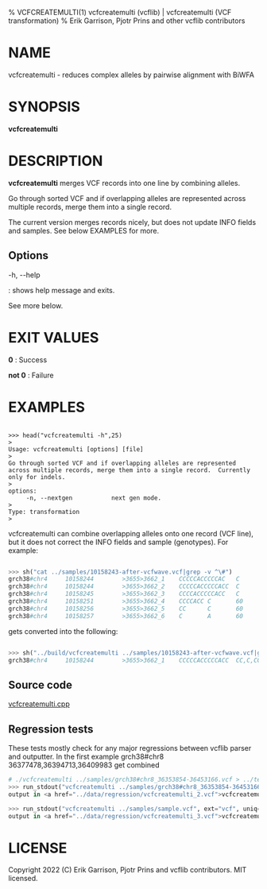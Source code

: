 % VCFCREATEMULTI(1) vcfcreatemulti (vcflib) | vcfcreatemulti (VCF transformation)
% Erik Garrison, Pjotr Prins and other vcflib contributors

# NAME

vcfcreatemulti - reduces complex alleles by pairwise alignment with BiWFA

# SYNOPSIS

**vcfcreatemulti**

# DESCRIPTION

**vcfcreatemulti** merges VCF records into one line by combining
  alleles.

Go through sorted VCF and if overlapping alleles are represented
across multiple records, merge them into a single record.

The current version merges records nicely, but does not update INFO fields and samples.
See below EXAMPLES for more.

## Options

-h, --help

: shows help message and exits.

See more below.

# EXIT VALUES

**0**
: Success

**not 0**
: Failure

# EXAMPLES


<!--

    >>> from rtest import run_stdout, head, cat, sh

-->

```

>>> head("vcfcreatemulti -h",25)
>
Usage: vcfcreatemulti [options] [file]
>
Go through sorted VCF and if overlapping alleles are represented
across multiple records, merge them into a single record.  Currently
only for indels.
>
options:
     -n, --nextgen           next gen mode.
>
Type: transformation
>

```

vcfcreatemulti can combine overlapping alleles onto one record (VCF line), but it does not correct the INFO fields and sample (genotypes). For example:

```python

>>> sh("cat ../samples/10158243-after-vcfwave.vcf|grep -v ^\#")
grch38#chr4     10158244        >3655>3662_1    CCCCCACCCCCAC   C       60      .       AC=1;AF=0.011236;AN=89;AT=>3655>3656>3657>3660>3662;NS=45;LV=0;ORIGIN=grch38#chr4:10158243;LEN=12;INV=0;TYPE=del        GT      0|0     0|0     0|0     0|0     1|0     0|0     0|0     0|0     0|0     0|0     0|0     0|0     0|0     0|0     0|0     0|0     0|0     0|0     0|0     0|0     0|0     0|0     0|0     0|0     0|0     0|0     0|0     0|0     0|0     0|0     0|0     0|0     0|0     0|0     0|0     0|0     0|0     0|0     0|0     0|0     0|0     0|0     0|0     0|0     0
grch38#chr4     10158244        >3655>3662_2    CCCCCACCCCCACC  C       60      .       AC=3;AF=0.033708;AN=89;AT=>3655>3656>3660>3662;NS=45;LV=0;ORIGIN=grch38#chr4:10158243;LEN=13;INV=0;TYPE=del     GT      0|0     0|0     0|0     0|0     0|0     0|0     0|0     0|0     0|0     0|0     0|0     0|0     0|0     0|0     0|0     0|0     0|0     0|0     0|0     0|0     0|0     0|0     0|0     0|0     0|0     0|0     0|0     0|0     0|0     0|0     0|0     0|0     0|0     0|0     1|0     0|1     0|0     0|0     0|0     0|0     0|0     0|0     0|1     0|0     0
grch38#chr4     10158245        >3655>3662_3    CCCCACCCCCACC   C       60      .       AC=64;AF=0.719101;AN=89;AT=>3655>3656>3657>3658>3659>3660>3662;NS=45;LV=0;ORIGIN=grch38#chr4:10158243;LEN=12;INV=0;TYPE=del     GT      0|0     1|1     1|1     1|0     0|1     0|0     0|1     0|1     1|1     1|1     1|1     1|1     1|1     1|1     1|1     0|0     1|1     1|1     1|1     1|0     1|0     1|0     1|0     1|1     1|1     1|0     1|1     1|1     0|0     1|0     1|1     0|1     1|1     1|1     0|1     1|0     1|1     1|1     0|1     1|1     1|1     1|0     1|0     1|1     0
grch38#chr4     10158251        >3655>3662_4    CCCCACC C       60      .       AC=3;AF=0.033708;AN=89;AT=>3655>3656>3657>3658>3660>3662;NS=45;LV=0;ORIGIN=grch38#chr4:10158243;LEN=6;INV=0;TYPE=del    GT      0|0     0|0     0|0     0|0     0|0     0|1     0|0     0|0     0|0     0|0     0|0     0|0     0|0     0|0     0|0     1|0     0|0     0|0     0|0     0|0     0|0     0|0     0|0     0|0     0|0     0|1     0|0     0|0     0|0     0|0     0|0     0|0     0|0     0|0     0|0     0|0     0|0     0|0     0|0     0|0     0|0     0|0     0|0     0|0     0
grch38#chr4     10158256        >3655>3662_5    CC      C       60      .       AC=2;AF=0.022472;AN=89;AT=>3655>3660>3662;NS=45;LV=0;ORIGIN=grch38#chr4:10158243;LEN=1;INV=0;TYPE=del   GT      0|0     0|0     0|0     0|0     0|0     0|0     0|0     0|0     0|0     0|0     0|0     0|0     0|0     0|0     0|0     0|1     0|0     0|0     0|0     0|0     0|0     0|0     0|0     0|0     0|0     0|0     0|0     0|0     1|0     0|0     0|0     0|0     0|0     0|0     0|0     0|0     0|0     0|0     0|0     0|0     0|0     0|0     0|0     0|0     0
grch38#chr4     10158257        >3655>3662_6    C       A       60      .       AC=1;AF=0.011236;AN=89;AT=>3655>3656>3657>3660>3662;NS=45;LV=0;ORIGIN=grch38#chr4:10158243;LEN=1;INV=0;TYPE=snp GT      0|0     .|.     .|.     .|.     .|.     .|.     .|.     .|.     .|.     .|.     .|.     .|.     .|.     .|.     .|.     .|.     .|.     .|.     .|.     .|.     .|.     .|.     .|.     .|.     .|.     .|.     .|.     .|.     .|.     .|.     .|.     .|.     .|.     .|.     .|.     .|.     .|.     .|.     .|.     .|.     .|.     .|.     .|.     .|.     0

```

gets converted into the following:

```python

>>> sh("../build/vcfcreatemulti ../samples/10158243-after-vcfwave.vcf|grep -v ^\#")
grch38#chr4     10158244        >3655>3662_1    CCCCCACCCCCACC  CC,C,CC,CCCCCACC,CCCCCACCCCCAC,CCCCCACCCCCACA   60      .       AC=1;AF=0.011236;AN=89;AT=>3655>3656>3657>3660>3662;NS=45;LV=0;ORIGIN=grch38#chr4:10158243;LEN=12;INV=0;TYPE=del;combined=10158244-10158257     GT      0|0     0|0     0|0     0|0     1|0     0|0     0|0     0|0     0|0     0|0     0|0     0|0     0|0     0|0     0|0     0|0     0|0     0|0     0|0     0|0     0|0     0|0     0|0     0|0     0|0     0|0     0|0     0|0     0|0     0|0     0|0     0|0     0|0     0|0     0|0     0|0     0|0     0|0     0|0     0|0     0|0     0|0     0|0     0|0     0

```

## Source code

[vcfcreatemulti.cpp](../../src/vcfcreatemulti.cpp)

## Regression tests

These tests mostly check for any major regressions between vcflib parser and outputter.
In the first example grch38#chr8 36377478,36394713,36409983 get combined

```python
# ./vcfcreatemulti ../samples/grch38#chr8_36353854-36453166.vcf > ../test/data/regression/vcfcreatemulti_2.vcf
>>> run_stdout("vcfcreatemulti ../samples/grch38#chr8_36353854-36453166.vcf", ext="vcf", uniq=2)
output in <a href="../data/regression/vcfcreatemulti_2.vcf">vcfcreatemulti_2.vcf</a>

>>> run_stdout("vcfcreatemulti ../samples/sample.vcf", ext="vcf", uniq=3)
output in <a href="../data/regression/vcfcreatemulti_3.vcf">vcfcreatemulti_3.vcf</a>

```

# LICENSE

Copyright 2022 (C) Erik Garrison, Pjotr Prins and vcflib contributors. MIT licensed.
